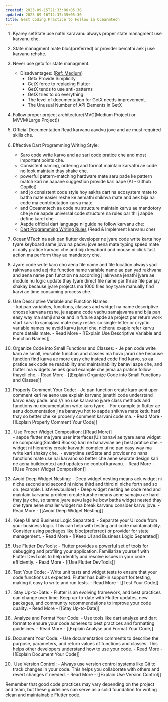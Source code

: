 ```yaml
---
created: 2023-09-15T21:33:06+05:30
updated: 2023-09-16T12:37:35+05:30
title: Best Coding Practice to Follow in Oceanmtech
---
```


1.  Kyarey setState use nathi karavanu always proper state managment use karvanu che.
    
2.  State managment mate bloc(preferred) or provider bemathi aek j use karvanu rehshe.
    
3.  Never use getx for state managment.
	- Disadvantages: ([Ref: Medium](https://shirsh94.medium.com/beyond-the-hype-the-untold-truth-about-getx-and-its-downsides-for-flutter-development-2c0b0b9b2fb5))
		- Getx Provide Simplicity
		- GetX force to replacing Flutter
		- GetX tends to use anti-patterns
		- GetX tries to do everything
		- The level of documentation for GetX needs improvement.
		- The Unusual Number of API Elements in GetX
		
4.  Follow proper project architecture(MVC(Medium Project) or MVVM(Large Project))
5.  Official Documentation Read karvanu aavdvu jove and ae must required skills che.
6.  Effective Dart Programming Writing Style: 
	- Saro code write karvo and ae sari code pratice che and most important points che.
	- Consistent naming, ordering and format maintain karvathi ae code no look maintain thay shake che.
	- powerful pattern-matching hardware mate saru pade ke pattern match kari ne aapane suggestion provide kari aape (AI - Github Copilot)
	- and jo consistent code style hoy aakha dart na ecosystem mate to batha mate easier reshe ke aemathi shikhva mate and aek bija na code ma contributation karva mate.
	- and Oceanmtech aa code nu structure maintain karvu ae mandotory che je ne aapde universal code structure na rules par thi j aapde define karel che.
	- Aapde official dart language ni guide ne follow karvanu che:
	- [Dart Programming Writing Rules](https://dart.dev/effective-dart/style#formatting) (Read & Implement karvanu che)
    
8.  OceanMTech na aek pan flutter developer ne jyare code write karta hoy tyare keyboard same jovu na padvu jove aena mate typing speed mate ni daily pratice karvani che and biju keyabord and mouse ni click fast action ma perform thay ae mandatory che.

9. Jyare code write karo cho aena file name and file location always yad rakhvana and aej rite function name variable name ae pan yad rakhvana and aena name pan function na according j lakhvana jenathi jyare ae module nu logic update thay tyare direct file name par thi ae file par jay shakay because jyare projects ma 1000 files hoy tyare manually find karvi ae time consuming process che.

10.  Use Descriptive Variable and Function Names:  
	- koi pan variables, functions, classes and widget na name descriptive choose karvana reshe, je aapane code vadhu samajavama and bija pan easy way ma samji shake and in future aapde aa project par return work start karvi to samajava mate easy reshe. so single-letter or cryptic variable names ne avoid karvu jaruri che, nichenu exaple refer karvu more details mate.
	- Read More - [[Explain Use Descriptive Variable and Function Names]]
    
11.  Organize Code into Small Functions and Classes:
	- Je pan code write karo ae small, reusable function and classes ma hovo jaruri che because function find karva ae more easy che instead code find karvo, so aa pratice aek code ne readability and maintainability banavi aape che, and flutter ma widgets ae aek good example che jema aa pratice follow thayeli che.
	- Read More - [[Explain Organize Code into Small Functions and Classes]]

12.  Properly Comment Your Code:
	-  Je pan function create karo aeni uper comment kari ne aeno use explain karvano jenathi code understand karvo easy pade. and /// no use karavano jyare class methods and functions nu documentation write karo tyare.
	- For example jo flutter ae aenu documentation j na banavyu hot to aapde shikhva mate ketlu hard thay so better che ke properly comment karvani code ma.
	- Read More - [[Explain Properly Comment Your Code]]
    
13.   Use Proper Widget Composition: [(Read More)]    
	- aapde flutter ma jyare user interfaces(UI) banavi ae tyare aena widget ne composing(Smalled Blocks) kari ne banavviae ae j best pratice che.
	- widget ni hierarchy create karvathi complex ui ne pan easy way ma write kari shakay che. 
	- everytime setState and provider no nana functions mate use nai karvano so better che aene seprate design kari ne aena buildcontext and updates ne control karvanu.
	- Read More - [[Use Proper Widget Composition]]
 
14.  Avoid Deep Widget Nesting: 
	- Deep widget nesting means aek widget ni niche second and second ni niche third and third ni niche forth and so on. (example: ListView.builder)
	- Deep widget nesting ae code read and maintain karvama problem create karshe means aene samajvo ae hard thay jay che, so tamne jyare aevu lage ke bow batha widget nested thay che tyare aene smaller widget ma break karvanu consider karvu jove.
	- Read More - [[Avoid Deep Widget Nesting]]

15.   Keep UI and Business Logic Separated: 
	- Separate your UI code from your business logic. This can help with testing and code maintainability. Consider using packages like bloc(preferred) or provider for state management.
	- Read More - [[Keep UI and Business Logic Separated]]

16.  Use Flutter DevTools: 
	- Flutter provides a powerful set of tools for debugging and profiling your application. Familiarize yourself with Flutter DevTools to help identify and resolve issues in your code efficiently.
	- Read More - [[Use Flutter DevTools]]

17.  Test Your Code:
	- Write unit tests and widget tests to ensure that your code functions as expected. Flutter has built-in support for testing, making it easy to write and run tests.
	- Read More - [[Test Your Code]]

18.   Stay Up-to-Date:
	- Flutter is an evolving framework, and best practices can change over time. Keep up-to-date with Flutter updates, new packages, and community recommendations to improve your code quality.
	- Read More - [[Stay Up-to-Date]]

19.   Analyze and Format Your Code:
	- Use tools like dart analyze and dart format to ensure your code adheres to best practices and formatting guidelines.
	- Read More - [[Explain Analyse and Format Your Code]]
    
20.  Document Your Code:
	- Use documentation comments to describe the purpose, parameters, and return values of functions and classes. This helps other developers understand how to use your code.
	-  Read More - [[Explain Document Your Code]]

21.   Use Version Control:
	- Always use version control systems like Git to track changes in your code. This helps you collaborate with others and revert changes if needed.
	-  Read More - [[Explain Use Version Control]]
    
Remember that good code practices may vary depending on the project and team, but these guidelines can serve as a solid foundation for writing clean and maintainable Flutter code.
